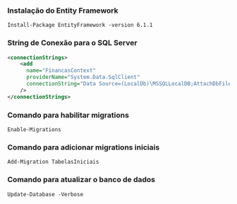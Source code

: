 ### Instalação do Entity Framework

```
Install-Package EntityFramework -version 6.1.1
```

### String de Conexão para o SQL Server

```xml
<connectionStrings>
    <add
      name="FinancasContext"
      providerName="System.Data.SqlClient"
      connectionString="Data Source=(LocalDb)\MSSQLLocalDB;AttachDbFilename=|DataDirectory|financas.mdf;Initial Catalog=aspnet-movimentacao;Integrated Security=True"
    />
</connectionStrings>
```

### Comando para habilitar migrations

```
Enable-Migrations
```

### Comando para adicionar migrations iniciais

```
Add-Migration TabelasIniciais
```

### Comando para atualizar o banco de dados

```
Update-Database -Verbose
```